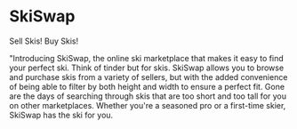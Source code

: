 # SkiSwap
Sell Skis! Buy Skis!

"Introducing SkiSwap, the online ski marketplace that makes it easy to find your perfect ski. Think of tinder but for skis.
SkiSwap allows you to browse and purchase skis from a variety of sellers, 
but with the added convenience of being able to filter by both height and width to ensure a perfect fit. Gone are the days
of searching through skis that are too short and too tall for you on other marketplaces.
Whether you're a seasoned pro or a first-time skier, SkiSwap has the ski for you.
